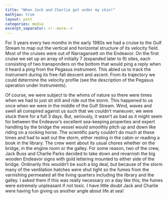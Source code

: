 ```yaml
---
title: "When Jack and Charlie got under my skin!"
mathjax: true
layout: post
categories: media
excerpt_separator: <!--more-->
---
```


For 3 years every two months in the early 1980s we had a cruise to the Gulf Stream to map out the vertical and horizontal structure of its velocity field. Most of the cruises were out of Narragansett on the Endeavor. On the first cruise we set up an array of initially 7 (expanded later to 9) sites, each consisting of two transponders on the bottom that would ping a reply when it heard a ping from the Pegasus instrument. This abled us to track the instrument during its free-fall descent and ascent. From its trajectory we could determine the velocity profile (see the description of the Pegasus operation under Instruments). 
<!--more-->

Of course, we were subject to the whims of nature so there were times when we had to just sit still and ride out the storm. This happened to us once when we were in the middle of the Gulf Stream.  Wind, waves and swell all conspired against us such that we couldn’t maneuver, we were stuck there for a full 3 days. But, seriously, it wasn’t as bad as it might seem for between the Endeavor’s excellent sea-keeping properties and expert handling by the bridge the vessel would smoothly pitch up and down like riding on a rocking horse. The scientific party couldn’t do much at these times and had to wait out the storm, either resting in the cabin or reading a book in the library. The crew went about its usual chores whether on the bridge, in the engine room or the galley.  For some reason, two of the crew, Jack Buss and Charlie Parks decided to take down and revarnish the big wooden Endeavor signs with gold lettering mounted to either side of the bridge. Ordinarily this wouldn’t be such a big deal, but because of the storm many of the ventilation hatches were shut tight so the fumes from the varnishing permeated all the living quarters including the library and the galley. I asked them if this was really necessary on a day like this; the fumes were extremely unpleasant if not toxic. I have little doubt Jack and Charlie were having fun giving us another angle about life at sea! 
